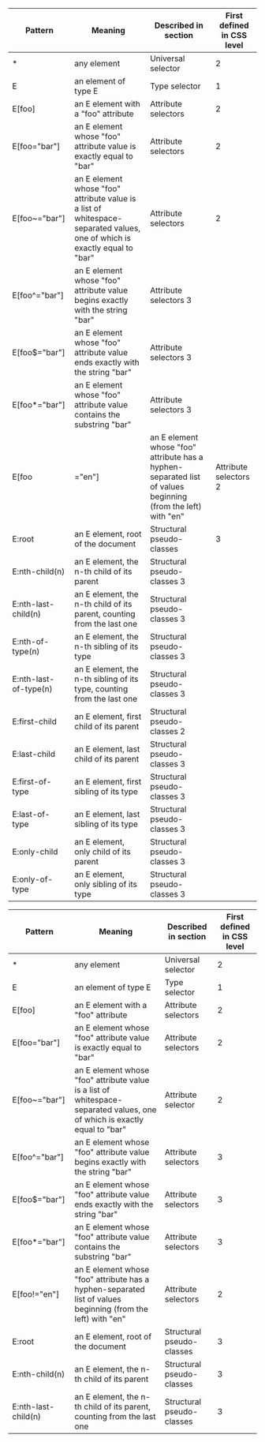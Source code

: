
|Pattern            |Meaning                                      |Described in section              |First defined in CSS level|
|-------------------|---------------------------------------------|----------------------------------|--------------------------|
|*                  |any element                                  |Universal selector                |2                         |
|E                  |an element of type E                         |Type selector                     |1                         |
|E[foo]             |an E element with a "foo" attribute          |Attribute selectors               |2
|E[foo="bar"]       |an E element whose "foo" attribute value is exactly equal to "bar"|Attribute selectors|2
|E[foo~="bar"]      |an E element whose "foo" attribute value is a list of whitespace-separated values, one of which is exactly equal to "bar"|Attribute selectors|2
|E[foo^="bar"]      |an E element whose "foo" attribute value begins exactly with the string "bar"	|Attribute selectors	3
|E[foo$="bar"]      |an E element whose "foo" attribute value ends exactly with the string "bar"	|Attribute selectors	3
|E[foo*="bar"]      |an E element whose "foo" attribute value contains the substring "bar"	|Attribute selectors	3
|E[foo|="en"]       |an E element whose "foo" attribute has a hyphen-separated list of values beginning (from the left) with "en"	|Attribute selectors	2
|E:root             |an E element, root of the document	|Structural pseudo-classes	|3
|E:nth-child(n)     |an E element, the n-th child of its parent	|Structural pseudo-classes	3
|E:nth-last-child(n)	|an E element, the n-th child of its parent, counting from the last one	|Structural pseudo-classes	3
|E:nth-of-type(n)	|an E element, the n-th sibling of its type	|Structural pseudo-classes	3
|E:nth-last-of-type(n)	|an E element, the n-th sibling of its type, counting from the last one	|Structural pseudo-classes	3
|E:first-child	|an E element, first child of its parent	|Structural pseudo-classes	2
|E:last-child	|an E element, last child of its parent	|Structural pseudo-classes	3
|E:first-of-type	|an E element, first sibling of its type	|Structural pseudo-classes	3
|E:last-of-type	|an E element, last sibling of its type	|Structural pseudo-classes	3
|E:only-child	|an E element, only child of its parent	|Structural pseudo-classes	3
|E:only-of-type	|an E element, only sibling of its type	|Structural pseudo-classes	3





|Pattern|Meaning|Described in section|First defined in CSS level|
|-------|-------|--------------------|--------------------------|
|*|any element|Universal selector|2
|E|an element of type E|Type selector|1
|E[foo]|an E element with a "foo" attribute|Attribute selectors|2
|E[foo="bar"]|an E element whose "foo" attribute value is exactly equal to "bar"|Attribute selectors|2
E[foo~="bar"]|an E element whose "foo" attribute value is a list of whitespace-separated values, one of which is exactly equal to "bar"|Attribute selector|2
E[foo^="bar"]|an E element whose "foo" attribute value begins exactly with the string "bar"|Attribute selectors|3
E[foo$="bar"]|an E element whose "foo" attribute value ends exactly with the string "bar"|Attribute selectors|3
E[foo*="bar"]|an E element whose "foo" attribute value contains the substring "bar"|Attribute selectors|3
E[foo!="en"]|an E element whose "foo" attribute has a hyphen-separated list of values beginning (from the left) with "en"|Attribute selectors|2
E:root|an E element, root of the document|Structural pseudo-classes|3
E:nth-child(n)|an E element, the n-th child of its parent|Structural pseudo-classes|3
E:nth-last-child(n)|an E element, the n-th child of its parent, counting from the last one|Structural pseudo-classes|3

































